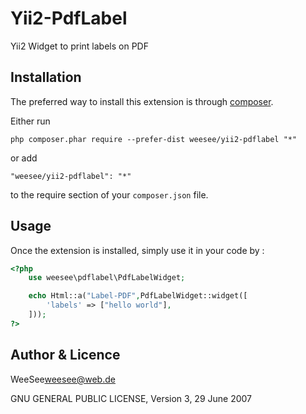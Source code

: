 Yii2-PdfLabel
=============

Yii2 Widget to print labels on PDF

Installation
------------

The preferred way to install this extension is through [composer](http://getcomposer.org/download/).

Either run

```
php composer.phar require --prefer-dist weesee/yii2-pdflabel "*"
```

or add

```
"weesee/yii2-pdflabel": "*"
```

to the require section of your `composer.json` file.


Usage
-----

Once the extension is installed, simply use it in your code by  :

```php 
<?php
    use weesee\pdflabel\PdfLabelWidget;

    echo Html::a("Label-PDF",PdfLabelWidget::widget([
        'labels' => ["hello world"],
    ]));
?>
```

Author & Licence
----------------

WeeSee<weesee@web.de>

GNU GENERAL PUBLIC LICENSE, Version 3, 29 June 2007
